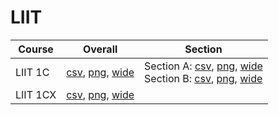 # LIIT

| Course | Overall | Section |
| ------ | ------- | ------- |
| LIIT 1C | [csv](https://github.com/UCSD-Historical-Enrollment-Data/2024Spring/blob/main/overall/LIIT%201C.csv), [png](https://raw.githubusercontent.com/UCSD-Historical-Enrollment-Data/2024Spring/main/plot_overall/LIIT%201C.png), [wide](https://raw.githubusercontent.com/UCSD-Historical-Enrollment-Data/2024Spring/main/plot_overall_wide/LIIT%201C.png) | Section A: [csv](https://github.com/UCSD-Historical-Enrollment-Data/2024Spring/blob/main/section/LIIT%201C_A.csv), [png](https://raw.githubusercontent.com/UCSD-Historical-Enrollment-Data/2024Spring/main/plot_section/LIIT%201C_A.png), [wide](https://raw.githubusercontent.com/UCSD-Historical-Enrollment-Data/2024Spring/main/plot_section_wide/LIIT%201C_A.png)<br>Section B: [csv](https://github.com/UCSD-Historical-Enrollment-Data/2024Spring/blob/main/section/LIIT%201C_B.csv), [png](https://raw.githubusercontent.com/UCSD-Historical-Enrollment-Data/2024Spring/main/plot_section/LIIT%201C_B.png), [wide](https://raw.githubusercontent.com/UCSD-Historical-Enrollment-Data/2024Spring/main/plot_section_wide/LIIT%201C_B.png) |
| LIIT 1CX | [csv](https://github.com/UCSD-Historical-Enrollment-Data/2024Spring/blob/main/overall/LIIT%201CX.csv), [png](https://raw.githubusercontent.com/UCSD-Historical-Enrollment-Data/2024Spring/main/plot_overall/LIIT%201CX.png), [wide](https://raw.githubusercontent.com/UCSD-Historical-Enrollment-Data/2024Spring/main/plot_overall_wide/LIIT%201CX.png) |  |
